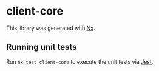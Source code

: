 # client-core

This library was generated with [Nx](https://nx.dev).

## Running unit tests

Run `nx test client-core` to execute the unit tests via [Jest](https://jestjs.io).
